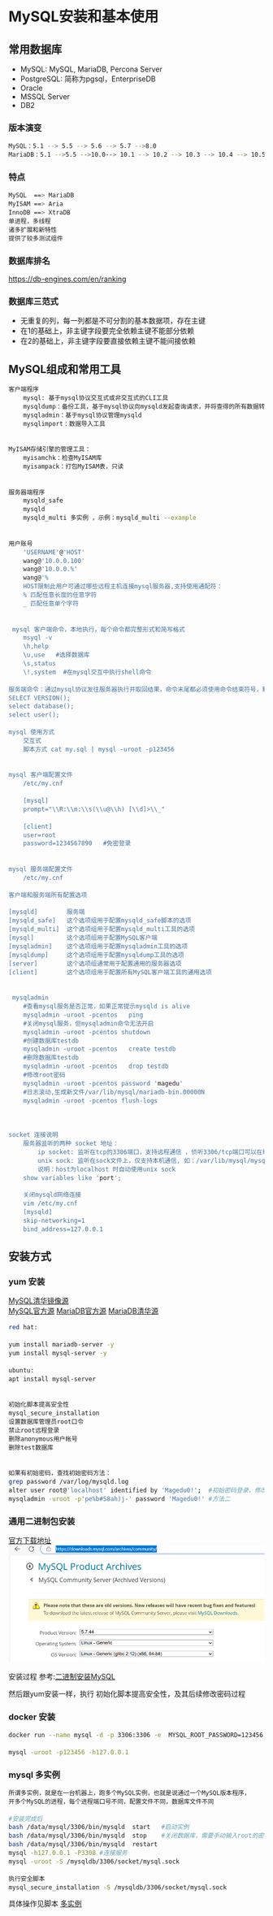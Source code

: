 # MySQL安装和基本使用

## 常用数据库
* MySQL: MySQL, MariaDB, Percona Server
* PostgreSQL: 简称为pgsql，EnterpriseDB
* Oracle
* MSSQL Server
* DB2

### 版本演变
```bash
MySQL：5.1 --> 5.5 --> 5.6 --> 5.7 -->8.0
MariaDB：5.1 -->5.5 -->10.0--> 10.1 --> 10.2 --> 10.3 --> 10.4 --> 10.5
```

### 特点
```bash
MySQL  ==> MariaDB
MyISAM ==> Aria 
InnoDB ==> XtraDB
单进程，多线程
诸多扩展和新特性    
提供了较多测试组件
```

###  数据库排名
https://db-engines.com/en/ranking


### 数据库三范式
* 无重复的列，每一列都是不可分割的基本数据项，存在主键
* 在1的基础上，非主键字段要完全依赖主键不能部分依赖
* 在2的基础上，非主键字段要直接依赖主键不能间接依赖


## MySQL组成和常用工具
```bash
客户端程序
    mysql: 基于mysql协议交互式或非交互式的CLI工具
    mysqldump：备份工具，基于mysql协议向mysqld发起查询请求，并将查得的所有数据转换成insert等写操作语句保存文本文件中
    mysqladmin：基于mysql协议管理mysqld
    mysqlimport：数据导入工具


MyISAM存储引擎的管理工具：
    myisamchk：检查MyISAM库
    myisampack：打包MyISAM表，只读


服务器端程序
    mysqld_safe
    mysqld
    mysqld_multi 多实例 ，示例：mysqld_multi --example


用户账号
    'USERNAME'@'HOST'
    wang@'10.0.0.100'
    wang@'10.0.0.%'
    wang@'%
    HOST限制此用户可通过哪些远程主机连接mysql服务器,支持使用通配符：
    % 匹配任意长度的任意字符
    _ 匹配任意单个字符


 mysql 客户端命令，本地执行，每个命令都完整形式和简写格式
    msyql -v
    \h,help
    \u,use   #选择数据库
    \s,status
    \!,system  #在mysql交互中执行shell命令

服务端命令：通过mysql协议发往服务器执行并取回结果，命令末尾都必须使用命令结束符号，默认为分号
SELECT VERSION();
select database();  
select user(); 

mysql 使用方式
    交互式
    脚本方式 cat my.sql | mysql -uroot -p123456


mysql 客户端配置文件
    /etc/my.cnf

    [mysql]
    prompt="\\R:\\m:\\s(\\u@\\h) [\\d]>\\_"
    
    [client]
    user=root
    password=1234567890   #免密登录


mysql 服务端配置文件
    /etc/my.cnf   

客户端和服务端所有配置选项

[mysqld]        服务端
[mysqld_safe]   这个选项组用于配置mysqld_safe脚本的选项
[mysqld_multi]  这个选项组用于配置mysqld_multi工具的选项
[mysql]         这个选项组用于配置MySQL客户端
[mysqladmin]    这个选项组用于配置mysqladmin工具的选项
[mysqldump]     这个选项组用于配置mysqldump工具的选项
[server]        这个选项组通常用于配置通用的服务器选项
[client]        这个选项组用于配置所有MySQL客户端工具的通用选项


 mysqladmin
    #查看mysql服务是否正常，如果正常提示mysqld is alive
    mysqladmin -uroot -pcentos   ping
    #关闭mysql服务，但mysqladmin命令无法开启
    mysqladmin -uroot -pcentos shutdown
    #创建数据库testdb
    mysqladmin -uroot -pcentos   create testdb 
    #删除数据库testdb
    mysqladmin -uroot -pcentos   drop testdb
    #修改root密码
    mysqladmin -uroot -pcentos password 'magedu'
    #日志滚动,生成新文件/var/lib/mysql/mariadb-bin.00000N
    mysqladmin -uroot -pcentos flush-logs



socket 连接说明
    服务器监听的两种 socket 地址：
        ip socket: 监听在tcp的3306端口，支持远程通信 ，侦听3306/tcp端口可以在绑定有一个或全部接口IP上
        unix sock: 监听在sock文件上，仅支持本机通信, 如：/var/lib/mysql/mysql.sock) 
        说明：host为localhost 时自动使用unix sock
    show variables like 'port';

    关闭mysqld网络连接
    vim /etc/my.cnf
    [mysqld]
    skip-networking=1
    bind_address=127.0.0.1

```


## 安装方式

### yum 安装
 [MySQL清华镜像源](https://mirrors.tuna.tsinghua.edu.cn/help/mysql/)  
[MySQL官方源](https://dev.mysql.com/downloads/repo/yum/)
[MariaDB官方源](https://mariadb.org/download/?t=repo-config)
[MariaDB清华源](https://mirrors.tuna.tsinghua.edu.cn/help/mariadb/)

```bash
red hat:

yum install mariadb-server -y 
yum install mysql-server -y

ubuntu:
apt install mysql-server


初始化脚本提高安全性
mysql_secure_installation
设置数据库管理员root口令
禁止root远程登录
删除anonymous用户帐号
删除test数据库


如果有初始密码，查找初始密码方法：
grep password /var/log/mysqld.log
alter user root@'localhost' identified by 'Magedu0!';  #初始密码登录，修改密码，需要mysql初始密码登录进去
mysqladmin -uroot -p'pe%b#S8ah)j-' password 'Magedu0!' #方法二
```

### 通用二进制包安装
[官方下载地址](https://downloads.mysql.com/archives/community/)
<img src="../../images/mysqldownlaod01.png">

安装过程 参考:[二进制安装MySQL](../Scripts/binary_mysql_install.sh)

然后跟yum安装一样，执行  初始化脚本提高安全性，及其后续修改密码过程

### docker 安装
```bash
docker run --name mysql -d -p 3306:3306 -e  MYSQL_ROOT_PASSWORD=123456 mysql:5.7.30

mysql -uroot -p123456 -h127.0.0.1
```


### mysql 多实例
```bash
所谓多实例，就是在一台机器上，跑多个MySQL实例，也就是说通过一个MySQL版本程序，
开多个MySQL的进程，每个进程端口号不同，配置文件不同，数据库文件不同

#安装完成后
bash /data/mysql/3306/bin/mysqld  start   #启动实例 
bash /data/mysql/3306/bin/mysqld  stop    #关闭数据库，需要手动输入root的密码，在脚本中已经配置了，见启动脚本
bash /data/mysql/3306/bin/mysqld  restart
mysql -h127.0.0.1 -P3308 #连接服务
mysql -uroot -S /mysqldb/3306/socket/mysql.sock

执行安全脚本
mysql_secure_installation -S /mysqldb/3306/socket/mysql.sock

```

具体操作见脚本 [多实例](../Scripts/multi_binary_mysql_install.sh)




